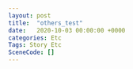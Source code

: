 ```yaml
---
layout: post
title:  "others_test"
date:   2020-10-03 00:00:00 +0000
categories: Etc
Tags: Story Etc
SceneCode: []
---
```

